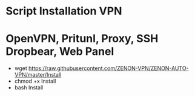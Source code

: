 # Script Installation VPN
# OpenVPN, Pritunl, Proxy, SSH Dropbear, Web Panel

- wget https://raw.githubusercontent.com/ZENON-VPN/ZENON-AUTO-VPN/master/Install
- chmod +x Install
- bash Install


